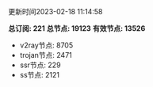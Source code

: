 更新时间2023-02-18 11:14:58

**总订阅: 221**
**总节点: 19123**
**有效节点: 13526**
- v2ray节点: 8705
- trojan节点: 2471
- ssr节点: 229
- ss节点: 2121
